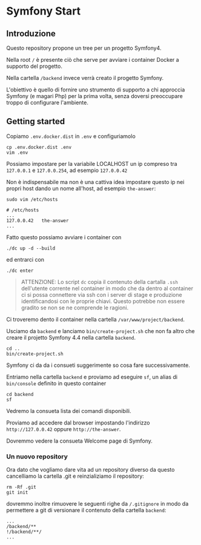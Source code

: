 # Symfony Start

## Introduzione

Questo repository propone un tree per un progetto Symfony4.

Nella root `/` è presente ciò che serve per avviare i container Docker a supporto del progetto.

Nella cartella `/backend` invece verrà creato il progetto Symfony.

L'obiettivo è quello di fornire uno strumento di supporto a chi approccia Symfony (e magari Php)
per la prima volta, senza doversi preoccupare troppo di configurare l'ambiente.


## Getting started

Copiamo `.env.docker.dist` in `.env` e configuriamolo

```
cp .env.docker.dist .env
vim .env
```
Possiamo impostare per la variabile LOCALHOST un ip compreso tra `127.0.0.1` e `127.0.0.254`,
ad esempio `127.0.0.42`

Non è indispensabile ma non è una cattiva idea impostare questo ip nei propri host dando un nome all'host,
ad esempio `the-answer`:

```
sudo vim /etc/hosts
```

```
# /etc/hosts
...
127.0.0.42   the-answer
...
``` 


Fatto questo possiamo avviare i container con

```
./dc up -d --build
```

ed entrarci con

```
./dc enter
```

> ATTENZIONE: Lo script `dc` copia il contenuto della cartalla `.ssh` dell'utente corrente nel container in modo che da dentro
al container ci si possa connettere via ssh con i server di stage e produzione identificandosi con le proprie chiavi.
Questo potrebbe non essere gradito se non se ne comprende le ragioni.

Ci troveremo dento il container nella cartella `/var/www/project/backend`.

Usciamo da `backend` e lanciamo `bin/create-project.sh` che non fa altro che creare il projetto Symfony 4.4
nella cartella `backend`.
```
cd ..
bin/create-project.sh
```

Symfony ci da da i consueti suggerimente so cosa fare successivamente.

Entriamo nella cartella `backend` e proviamo ad eseguire `sf`, un alias di `bin/console`
definito in questo container
```
cd backend
sf
```

Vedremo la consueta lista dei comandi disponibili.

Proviamo ad accedere dal browser impostando l'indirizzo `http://127.0.0.42` oppure `http://the-answer`.

Dovremmo vedere la consueta Welcome page di Symfony. 


### Un nuovo repository

Ora dato che vogliamo dare vita ad un repository diverso da questo cancelliamo la cartella .git
e reinzializiamo il repository:
```
rm -Rf .git
git init
```


dovremmo inoltre rimuovere le seguenti righe da `/.gitignore` in modo da permettere a git di versionare il
contenuto della cartella `backend`:
 
```
...
/backend/**
!/backend/**/
...
```
